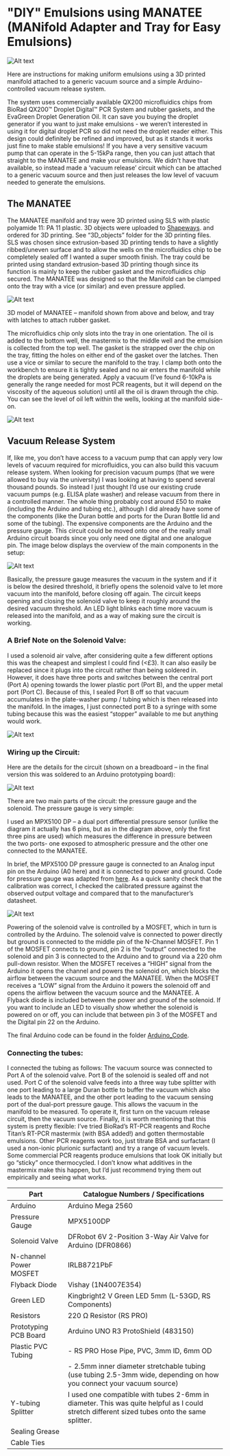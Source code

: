 # "DIY" Emulsions using MANATEE (MANifold Adapter and Tray for Easy Emulsions)
![Alt text](./images/emulsions_example.png?raw=true "Example Emulsions")

Here are instructions for making uniform emulsions using a 3D printed manifold attached to a generic vacuum source and a simple Arduino-controlled vacuum release system. 

The system uses commercially available QX200 microfluidics chips from BioRad QX200™ Droplet Digital™ PCR System and rubber gaskets, and the EvaGreen Droplet Generation Oil. It can save you buying the droplet generator if you want to just make emulsions - we weren’t interested in using it for digital droplet PCR so did not need the droplet reader either. This design could definitely be refined and improved, but as it stands it works just fine to make stable emulsions! If you have a very sensitive vacuum pump that can operate in the 5-15kPa range, then you can just attach that straight to the MANATEE and make your emulsions. We didn’t have that available, so instead made a ‘vacuum release’ circuit which can be attached to a generic vacuum source and then just releases the low level of vacuum needed to generate the emulsions.

## The MANATEE

The MANATEE manifold and tray were 3D printed using SLS with plastic polyamide 11: PA 11 plastic. 3D objects were uploaded to [Shapeways](https://www.shapeways.com/). and ordered for 3D printing. See “3D_objects” folder for the 3D printing files. SLS was chosen since extrusion-based 3D printing tends to have a slightly ribbed/uneven surface and to allow the wells on the microfluidics chip to be completely sealed off I wanted a super smooth finish. The tray could be printed using standard extrusion-based 3D printing though since its function is mainly to keep the rubber gasket and the microfluidics chip secured. The MANATEE was designed so that the Manifold can be clamped onto the tray with a vice (or similar) and even pressure applied.

![Alt text](./images/MANATEE_design.png?raw=true "MANATEE 3D design")

3D model of MANATEE – manifold shown from above and below, and tray with latches to attach rubber gasket.

The microfluidics chip only slots into the tray in one orientation. The oil is added to the bottom well, the mastermix to the middle well and the emulsion is collected from the top well. The gasket is the strapped over the chip on the tray, fitting the holes on either end of the gasket over the latches. Then use a vice or similar to secure the manifold to the tray. I clamp both onto the workbench to ensure it is tightly sealed and no air enters the manifold while the droplets are being generated. Apply a vacuum (I’ve found 6-10kPa is generally the range needed for most PCR reagents, but it will depend on the viscosity of the aqueous solution) until all the oil is drawn through the chip. You can see the level of oil left within the wells, looking at the manifold side-on.

![Alt text](./images/loading.png?raw=true "loading microfludics chip")

## Vacuum Release System

If, like me, you don’t have access to a vacuum pump that can apply very low levels of vacuum required for microfluidics, you can also build this vacuum release system. When looking for precision vacuum pumps (that we were allowed to buy via the university) I was looking at having to spend several thousand pounds. So instead I just thought I’d use our existing crude vacuum pumps (e.g. ELISA plate washer) and release vacuum from there in a controlled manner. The whole thing probably cost around £50 to make (including the Arduino and tubing etc.), although I did already have some of the components (like the Duran bottle and ports for the Duran Bottle lid and some of the tubing). The expensive components are the Arduino and the pressure gauge. This circuit could be moved onto one of the really small Arduino circuit boards since you only need one digital and one analogue pin. The image below displays the overview of the main components in the setup:

![Alt text](./images/setup.png?raw=true "Droplet Generation Setup")

Basically, the pressure gauge measures the vacuum in the system and if it is below the desired threshold, it briefly opens the solenoid valve to let more vacuum into the manifold, before closing off again. The circuit keeps opening and closing the solenoid valve to keep it roughly around the desired vacuum threshold. An LED light blinks each time more vacuum is released into the manifold, and as a way of making sure the circuit is working.

### A Brief Note on the Solenoid Valve:

I used a solenoid air valve, after considering quite a few different options this was the cheapest and simplest I could find (<£3). It can also easily be replaced since it plugs into the circuit rather than being soldered in. However, it does have three ports and switches between the central port (Port A) opening towards the lower plastic port (Port B), and the upper metal port (Port C). Because of this, I sealed Port B off so that vacuum accumulates in the plate-washer pump / tubing which is then released into the manifold. In the images, I just connected port B to a syringe with some tubing because this was the easiest “stopper” available to me but anything would work.

![Alt text](./images/solenoid.png?raw=true "Solenoid valve")

### Wiring up the Circuit:

Here are the details for the circuit (shown on a breadboard – in the final version this was soldered to an Arduino prototyping board):

![Alt text](./images/circuit_design.png?raw=true "Circuit")

There are two main parts of the circuit: the pressure gauge and the solenoid. The pressure gauge is very simple:

I used an MPX5100 DP – a dual port differential pressure sensor (unlike the diagram it actually has 6 pins, but as in the diagram above, only the first three pins are used) which measures the difference in pressure between the two ports- one exposed to atmospheric pressure and the other one connected to the MANATEE.

In brief, the MPX5100 DP pressure gauge is connected to an Analog input pin on the Arduino (A0 here) and it is connected to power and ground. Code for pressure gauge was adapted from [here](https://circuits4you.com/2016/05/13/arduino-pressure-measurement/). As a quick sanity check that the calibration was correct, I checked the calibrated pressure against the observed output voltage and compared that to the manufacturer’s datasheet.

![Alt text](./images/calibration.png?raw=true "Calibrating Pressure Gauge")

Powering of the solenoid valve is controlled by a MOSFET, which in turn is controlled by the Arduino. The solenoid valve is connected to power directly but ground is connected to the middle pin of the N-Channel MOSFET. Pin 1 of the MOSFET connects to ground, pin 2 is the “output” connected to the solenoid and pin 3 is connected to the Arduino and to ground via a 220 ohm pull-down resistor. When the MOSFET receives a “HIGH” signal from the Arduino it opens the channel and powers the solenoid on, which blocks the airflow between the vacuum source and the MANATEE. When the MOSFET receives a “LOW” signal from the Arduino it powers the solenoid off and opens the airflow between the vacuum source and the MANATEE. A Flyback diode is included between the power and ground of the solenoid. If you want to include an LED to visually show whether the solenoid is powered on or off, you can include that between pin 3 of the MOSFET and the Digital pin 22 on the Arduino. 

The final Arduino code can be found in the folder [Arduino_Code](./Arduino_Code).

### Connecting the tubes:

I connected the tubing as follows: The vacuum source was connected to Port A of the solenoid valve. Port B of the solenoid is sealed off and not used. Port C of the solenoid valve feeds into a three way tube splitter with one port leading to a large Duran bottle to buffer the vacuum which also leads to the MANATEE, and the other port leading to the vacuum sensing port of the dual-port pressure gauge. This allows the vacuum in the manifold to be measured. 
To operate it, first turn on the vacuum release circuit, then the vacuum source.
Finally, it is worth mentioning that this system is pretty flexible: I’ve tried BioRad’s RT-PCR reagents and Roche Titan’s RT-PCR mastermix (with BSA added!) and gotten thermostable emulsions. Other PCR reagents work too, just titrate BSA and surfactant (I used a non-ionic plurionic surfactant) and try a range of vacuum levels. Some commercial PCR reagents produce emulsions that look OK initially but go “sticky” once thermocycled. I don’t know what additives in the mastermix make this happen, but I’d just recommend trying them out empirically and seeing what works.

| Part                       | Catalogue Numbers / Specifications                                   |
|----------------------------|---------------------------------------------------------------------|
| Arduino                    | Arduino Mega 2560                                                  |
| Pressure Gauge              | MPX5100DP                                                           |
| Solenoid Valve              | DFRobot 6V 2-Position 3-Way Air Valve for Arduino (DFR0866)        |
| N-channel Power MOSFET     | IRLB8721PbF                                                         |
| Flyback Diode              | Vishay (1N4007E354)                                                |
| Green LED                  | Kingbright2 V Green LED 5mm (L-53GD, RS Components)                |
| Resistors                  | 220 Ω Resistor (RS PRO)                                            |
| Prototyping PCB Board      | Arduino UNO R3 ProtoShield (483150)                                 |
| Plastic PVC Tubing         | - RS PRO Hose Pipe, PVC, 3mm ID, 6mm OD                            |
|                            | - 2.5mm inner diameter stretchable tubing (use tubing 2.5-3mm wide, depending on how you connect your vacuum source) |
| Y-tubing Splitter          | I used one compatible with tubes 2-6mm in diameter. This was quite helpful as I could stretch different sized tubes onto the same splitter. |
| Sealing Grease             |                                                                     |
| Cable Ties                 |                                                                     |

